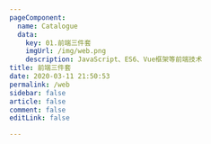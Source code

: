 ```yaml
---
pageComponent: 
  name: Catalogue
  data: 
    key: 01.前端三件套
    imgUrl: /img/web.png
    description: JavaScript、ES6、Vue框架等前端技术
title: 前端三件套
date: 2020-03-11 21:50:53
permalink: /web
sidebar: false
article: false
comment: false
editLink: false

---
```


